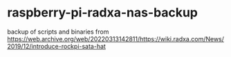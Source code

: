 # raspberry-pi-radxa-nas-backup
backup of scripts and binaries from https://web.archive.org/web/20220313142811/https://wiki.radxa.com/News/2019/12/introduce-rockpi-sata-hat

